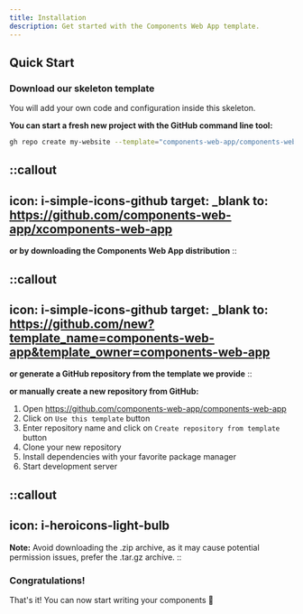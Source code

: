 ```yaml
---
title: Installation
description: Get started with the Components Web App template.
---
```


## Quick Start

### Download our skeleton template

You will add your own code and configuration inside this skeleton.

__You can start a fresh new project with the GitHub command line tool:__

```bash [Terminal]
gh repo create my-website --template="components-web-app/components-web-app"
```

::callout
---
icon: i-simple-icons-github
target: _blank
to: https://github.com/components-web-app/xcomponents-web-app
---
__or by downloading the Components Web App distribution__
::

::callout
---
icon: i-simple-icons-github
target: _blank
to: https://github.com/new?template_name=components-web-app&template_owner=components-web-app
---
__or generate a GitHub repository from the template we provide__
::

__or manually create a new repository from GitHub:__

1. Open <https://github.com/components-web-app/components-web-app>
2. Click on `Use this template` button
3. Enter repository name and click on `Create repository from template` button
4. Clone your new repository
5. Install dependencies with your favorite package manager
6. Start development server

::callout
---
icon: i-heroicons-light-bulb
---
__Note:__ Avoid downloading the .zip archive, as it may cause potential permission issues, prefer the .tar.gz archive.
::

### Congratulations!

That's it! You can now start writing your components 🚀
